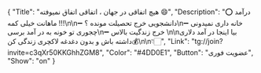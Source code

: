 {
"Title": "هیچ اتفاقی در جهان ، اتفاقی اتفاق نمیوفته 😄",
"Description": "⭕️ درآمد ماهانت خیلی کمه !!!\n\n➖ دانشجویی خرج تحصیلت مونده ؟\n➖ خانه داری نمیدونی چجوری تو خونه به در آمد برسی\n➖ خرج زندگیت بالاس \n\nبیا اینجا در آمد دلاری داشته باش و بدون دغدغه لاکچری زندگی کن💰\n\n👇🏻",
"Link": "tg://join?invite=c3qXr50KKGhhZGM8",
"Color": "#4DD0E1",
"Button": "عضویت فوری",
"Show": "on"
}
